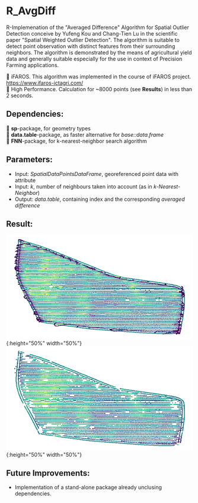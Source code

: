 # R_AvgDiff
R-Implemenation of the "Averaged Difference" Algorithm for Spatial Outlier Detection conceive by Yufeng Kou and Chang-Tien Lu in the scientific paper "Spatial Weighted Outlier Detection". The algorithm is suitable to detect point observation with distinct features
from their surrounding neighbors. The algorithm is demonstrated by the means of agricultural yield data and generally suitable especially for the use in context of Precision Farming applications.

:seedling: iFAROS. This algorithm was implemented in the course of iFAROS project. https://www.ifaros-ictagri.com/ <br/>
:bullettrain_side: High Performance. Calculation for ~8000 points (see __Results__) in less than 2 seconds.<br/>

## Dependencies:<br/>
:wrench: __sp__-package, for geometry types<br/>
:wrench: __data.table__-package, as faster alternative for _base::data.frame_<br/>
:wrench: __FNN__-package, for k-nearest-neighbor search algorithm<br/>

## Parameters:<br/>
- Input: _SpatialDataPointsDataFrame_, georeferenced point data with attribute<br/>
- Input: _k_, number of neighbours taken into account (as in _k-Nearest-Neighbor_)<br/>
- Output: _data.table_, containing index and the corresponding _averaged difference_<br/>


## Result:<br/>
![alt text](https://github.com/OliverHennhoefer/R_AvgDiff/blob/master/before.png){:height="50%" width="50%"}<br/>
![alt text](https://github.com/OliverHennhoefer/R_AvgDiff/blob/master/after.png){:height="50%" width="50%"}<br/>

## Future Improvements:<br/>
- Implementation of a stand-alone package already unclusing dependencies.
